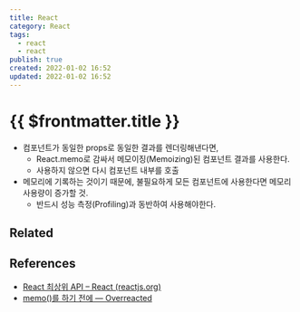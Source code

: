 ```yaml
---
title: React
category: React
tags:
  - react
  - react
publish: true
created: 2022-01-02 16:52
updated: 2022-01-02 16:52
---
```


# {{ $frontmatter.title }}

- 컴포넌트가 동일한 props로 동일한 결과를 렌더링해낸다면,
  - React.memo로 감싸서 메모이징(Memoizing)된 컴포넌트 결과를 사용한다.
  - 사용하지 않으면 다시 컴포넌트 내부를 호출
- 메모리에 기록하는 것이기 때문에, 불필요하게 모든 컴포넌트에 사용한다면 메모리 사용량이 증가할 것.
  - 반드시 성능 측정(Profiling)과 동반하여 사용해야한다.

## Related

## References

- [React 최상위 API – React (reactjs.org)](https://ko.reactjs.org/docs/react-api.html#reactmemo)
- [memo()를 하기 전에 — Overreacted](https://overreacted.io/ko/before-you-memo/)

